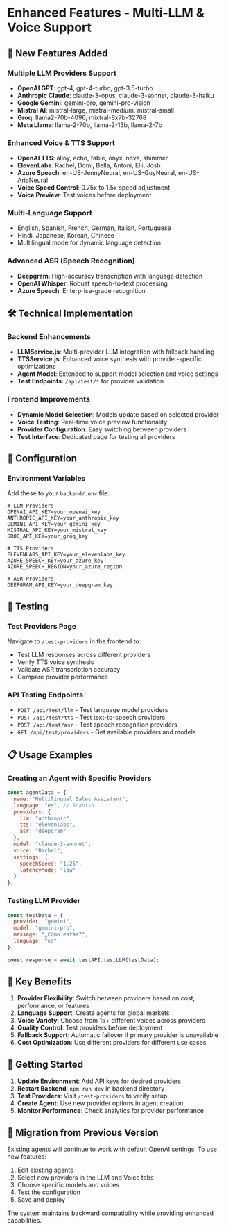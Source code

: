 # Enhanced Features - Multi-LLM & Voice Support

## 🚀 New Features Added

### Multiple LLM Providers Support
- **OpenAI GPT**: gpt-4, gpt-4-turbo, gpt-3.5-turbo
- **Anthropic Claude**: claude-3-opus, claude-3-sonnet, claude-3-haiku  
- **Google Gemini**: gemini-pro, gemini-pro-vision
- **Mistral AI**: mistral-large, mistral-medium, mistral-small
- **Groq**: llama2-70b-4096, mixtral-8x7b-32768
- **Meta Llama**: llama-2-70b, llama-2-13b, llama-2-7b

### Enhanced Voice & TTS Support
- **OpenAI TTS**: alloy, echo, fable, onyx, nova, shimmer
- **ElevenLabs**: Rachel, Domi, Bella, Antoni, Elli, Josh
- **Azure Speech**: en-US-JennyNeural, en-US-GuyNeural, en-US-AriaNeural
- **Voice Speed Control**: 0.75x to 1.5x speed adjustment
- **Voice Preview**: Test voices before deployment

### Multi-Language Support
- English, Spanish, French, German, Italian, Portuguese
- Hindi, Japanese, Korean, Chinese
- Multilingual mode for dynamic language detection

### Advanced ASR (Speech Recognition)
- **Deepgram**: High-accuracy transcription with language detection
- **OpenAI Whisper**: Robust speech-to-text processing
- **Azure Speech**: Enterprise-grade recognition

## 🛠️ Technical Implementation

### Backend Enhancements
- **LLMService.js**: Multi-provider LLM integration with fallback handling
- **TTSService.js**: Enhanced voice synthesis with provider-specific optimizations
- **Agent Model**: Extended to support model selection and voice settings
- **Test Endpoints**: `/api/test/*` for provider validation

### Frontend Improvements
- **Dynamic Model Selection**: Models update based on selected provider
- **Voice Testing**: Real-time voice preview functionality
- **Provider Configuration**: Easy switching between providers
- **Test Interface**: Dedicated page for testing all providers

## 🔧 Configuration

### Environment Variables
Add these to your `backend/.env` file:

```env
# LLM Providers
OPENAI_API_KEY=your_openai_key
ANTHROPIC_API_KEY=your_anthropic_key
GEMINI_API_KEY=your_gemini_key
MISTRAL_API_KEY=your_mistral_key
GROQ_API_KEY=your_groq_key

# TTS Providers
ELEVENLABS_API_KEY=your_elevenlabs_key
AZURE_SPEECH_KEY=your_azure_key
AZURE_SPEECH_REGION=your_azure_region

# ASR Providers
DEEPGRAM_API_KEY=your_deepgram_key
```

## 🧪 Testing

### Test Providers Page
Navigate to `/test-providers` in the frontend to:
- Test LLM responses across different providers
- Verify TTS voice synthesis
- Validate ASR transcription accuracy
- Compare provider performance

### API Testing Endpoints
- `POST /api/test/llm` - Test language model providers
- `POST /api/test/tts` - Test text-to-speech providers  
- `POST /api/test/asr` - Test speech recognition providers
- `GET /api/test/providers` - Get available providers and models

## 📋 Usage Examples

### Creating an Agent with Specific Providers
```javascript
const agentData = {
  name: "Multilingual Sales Assistant",
  language: "es", // Spanish
  providers: {
    llm: "anthropic",
    tts: "elevenlabs", 
    asr: "deepgram"
  },
  model: "claude-3-sonnet",
  voice: "Rachel",
  settings: {
    speechSpeed: "1.25",
    latencyMode: "low"
  }
};
```

### Testing LLM Provider
```javascript
const testData = {
  provider: "gemini",
  model: "gemini-pro",
  message: "¿Cómo estás?",
  language: "es"
};

const response = await testAPI.testLLM(testData);
```

## 🎯 Key Benefits

1. **Provider Flexibility**: Switch between providers based on cost, performance, or features
2. **Language Support**: Create agents for global markets
3. **Voice Variety**: Choose from 15+ different voices across providers
4. **Quality Control**: Test providers before deployment
5. **Fallback Support**: Automatic failover if primary provider is unavailable
6. **Cost Optimization**: Use different providers for different use cases

## 🚀 Getting Started

1. **Update Environment**: Add API keys for desired providers
2. **Restart Backend**: `npm run dev` in backend directory
3. **Test Providers**: Visit `/test-providers` to verify setup
4. **Create Agent**: Use new provider options in agent creation
5. **Monitor Performance**: Check analytics for provider performance

## 🔄 Migration from Previous Version

Existing agents will continue to work with default OpenAI settings. To use new features:

1. Edit existing agents
2. Select new providers in the LLM and Voice tabs
3. Choose specific models and voices
4. Test the configuration
5. Save and deploy

The system maintains backward compatibility while providing enhanced capabilities.